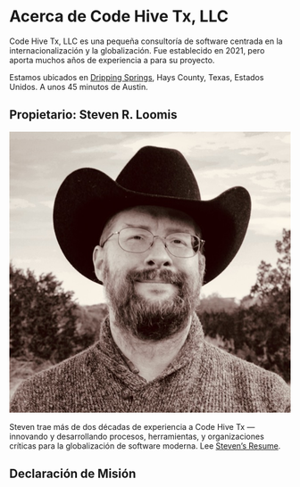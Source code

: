 # Acerca de Code Hive Tx, LLC

Code Hive Tx, LLC es una pequeña consultoría de software centrada en la internacionalización y la globalización. Fue establecido en 2021, pero aporta muchos años de experiencia a
para su proyecto.

Estamos ubicados en [Dripping Springs](https://www.cityofdrippingsprings.com/welcome-visitants),
Hays County, Texas, Estados Unidos. A unos 45 minutos de Austin.


## Propietario: Steven R. Loomis

<img src="../img/srl.jpg" class="srl" title="Steven R. Loomis" alt="Foto de Steven R. Loomis — llevar un sombrero occidental de sentido negro" />


Steven trae más de dos décadas de experiencia a Code Hive Tx — innovando y desarrollando procesos, herramientas, y
organizaciones críticas para la globalización de software moderna.
Lee [Steven’s Resume](../en/resume.md).

## Declaración de Misión

<!-- follows via MissionStatement -->
